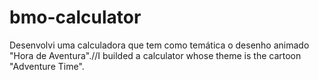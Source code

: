 # bmo-calculator
Desenvolvi uma calculadora que tem como temática o desenho animado "Hora de Aventura".//I builded a calculator whose theme is the cartoon "Adventure Time". 
